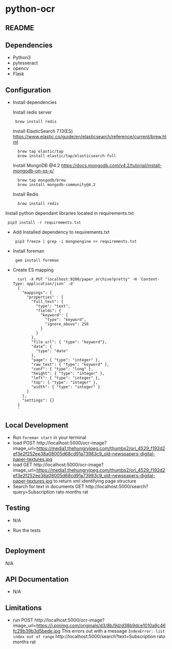# python-ocr

## README

## Dependencies

- Python3
- pytesseract
- opencv
- Flask

## Configuration

- Install dependencies

  Install redis server
  ```
   brew install redis
  ```

  Install ElasticSearch 7.13(ES)
  https://www.elastic.co/guide/en/elasticsearch/reference/current/brew.html
  ```
    brew tap elastic/tap
    brew install elastic/tap/elasticsearch-full
  ```

  Install MongoDB @4.2
  https://docs.mongodb.com/v4.2/tutorial/install-mongodb-on-os-x/
  ```
    brew tap mongodb/brew
    brew install mongodb-community@4.2
  ```

  Install Redis
  ```
    brew install redis
  ```

 Install python dependant libraries located in requirements.txt
  ```
   pip3 install -r requirements.txt
  ```
  
- Add Installed dependency to requirements.txt
  ```
   pip3 freeze | grep -i mongoengine >> requirements.txt
  ```
- Install foreman
  ```
   gem install foreman
  ```

- Create ES mapping
  ```
    curl -X PUT "localhost:9200/paper_archive?pretty" -H 'Content-Type: application/json' -d'
    {
      "mappings": {
        "properties" : {
          "full_text": {
            "type": "text",
            "fields": {
              "keyword": {
                "type": "keyword",
                "ignore_above": 256
              }
            }
          },
          "file_url": { "type": "keyword"},
          "date": {
            "type": "date"
          },
          "page": { "type": "integer" },
          "raw_text": { "type": "keyword" },
          "conf": { "type": "long" },
          "height": { "type": "integer" },
          "left": { "type": "integer" },
          "top": { "type": "integer" },
          "width": { "type": "integer" }
        }
      },
      "settings": {}
    }
    '
  ```
## Local Development

- Run `foreman start` in your terminal
- load POST http://localhost:5000/ocr-image?image_url=https://media1.thehungryjpeg.com/thumbs2/ori_4529_f192d2ef3e2f252ee38a08005d68cd91a73983c9_old-newspapers-digital-paper-textures.jpg
- load GET http://localhost:5000/ocr-image?image_url=https://media1.thehungryjpeg.com/thumbs2/ori_4529_f192d2ef3e2f252ee38a08005d68cd91a73983c9_old-newspapers-digital-paper-textures.jpg to return xml identifying page structure
- Search for text in documents  GET http://localhost:5000/search?query=Subscription rato months rat 
## Testing

- N/A

- Run the tests

  ```
  
  ```

## Deployment

N/A

## API Documentation
 - N/A


## Limitations
 - run POST http://localhost:5000/ocr-image?image_url=https://i.pinimg.com/originals/d3/8b/9d/d38b9dce1010a9c46fc29b39b3d5bede.jpg
 This errors out with a message `IndexError: list index out of range`
http://localhost:5000/search?text=Subscription rato months rat 